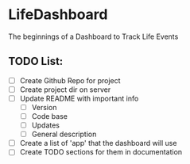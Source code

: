 # LifeDashboard
The beginnings of a Dashboard to Track Life Events


## TODO List:
- [ ] Create Github Repo for project
- [ ] Create project dir on server
- [ ] Update README with important info
  - [ ] Version
  - [ ] Code base
  - [ ] Updates
  - [ ] General description
- [ ] Create a list of 'app' that the dashboard will use
- [ ] Create TODO sections for them in documentation
